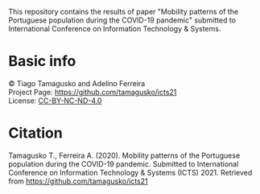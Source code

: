 This repository contains the results of paper "Mobility patterns of the Portuguese population during the COVID-19 pandemic" submitted to International Conference on Information Technology & Systems.

# Basic info
© Tiago Tamagusko and Adelino Ferreira  
Project Page: <a href="https://github.com/tamagusko/icts21">https://github.com/tamagusko/icts21</a>  
License: [CC-BY-NC-ND-4.0](/LICENSE)

# Citation
Tamagusko T., Ferreira A. (2020). Mobility patterns of the Portuguese population during the COVID-19 pandemic. Submitted to  International Conference on Information Technology & Systems (ICTS) 2021. Retrieved from https://github.com/tamagusko/icts21
